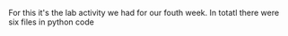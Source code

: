 For this it's the lab activity we had for our fouth week. In totatl there were six files in python code
